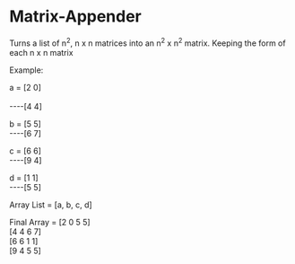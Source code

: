 # Matrix-Appender
Turns a list of n<sup>2</sup>, n x n matrices into an n<sup>2</sup> x n<sup>2</sup> matrix. Keeping the form of each n x n matrix

Example:

a = [2 0]<br/>    
----[4 4]                

b = [5 5]<br/>
----[6 7]

c = [6 6]<br/>
----[9 4]

d = [1 1]<br/>
----[5 5]

Array List = [a, b, c, d]

Final Array = [2 0 5 5]<br/>
              [4 4 6 7]<br/>
              [6 6 1 1]<br/>
              [9 4 5 5]<br/>
